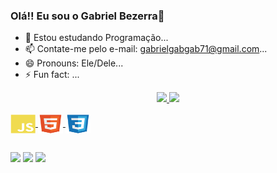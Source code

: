 ### Olá!! Eu sou o Gabriel Bezerra👋

- 🌱 Estou estudando Programação...
- 📫 Contate-me pelo e-mail: gabrielgabgab71@gmail.com...
- 😄 Pronouns: Ele/Dele...
- ⚡ Fun fact: ...

<div align="center">
  <a href="https://github.com/GabrielBezerr19">
  <img height="180em" src="https://github-readme-stats.vercel.app/api?username=GabrielBezerr19&show_icons=true&theme=dark&include_all_commits=true&count_private=true"/>
  <img height="180em" src="https://github-readme-stats.vercel.app/api/top-langs/?username=GabrielBezerr19&layout=compact&langs_count=7&theme=dark"/>
   
</div>
  <div style="display: inline_block"><br>
      <img align="center" alt="Gabs-Js" height="30" width="40" src="https://raw.githubusercontent.com/devicons/devicon/master/icons/javascript/javascript-plain.svg">
     <img align="center" alt="Gabs-HTML" height="30" width="40" src="https://raw.githubusercontent.com/devicons/devicon/master/icons/html5/html5-original.svg">
  <img align="center" alt="Gabs-CSS" height="30" width="40" src="https://raw.githubusercontent.com/devicons/devicon/master/icons/css3/css3-original.svg">
    </div>
  
  ## 
  
<div>
  <a href="https://instagram.com/_gabrielbzrr" target="_blank"><img src="https://img.shields.io/badge/-Instagram-%23E4405F?style=for-the-badge&logo=instagram&logoColor=white" target="_blank"></a>
   <a href = "mailto:gabrielgabgab71@gmail.com"><img src="https://img.shields.io/badge/-Gmail-%23333?style=for-the-badge&logo=gmail&logoColor=white" target="_blank"></a>
    <a href="https://www.linkedin.com/in/gabriel-bezerra-470b4b235/" target="_blank"><img src="https://img.shields.io/badge/-LinkedIn-%230077B5?style=for-the-badge&logo=linkedin&logoColor=white" target="_blank"></a> 
 </div>
